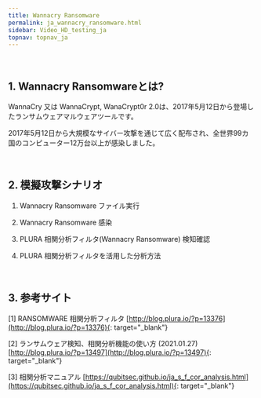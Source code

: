 ```yaml
---
title: Wannacry Ransomware
permalink: ja_wannacry_ransomware.html
sidebar: Video_HD_testing_ja
topnav: topnav_ja
---
```


<!-- <style>.embed-container { position: relative; padding-bottom: 56.25%; height: 0; overflow: hidden; max-width: 100%; } .embed-container iframe, .embed-container object, .embed-container embed { position: absolute; top: 0; left: 0; width: 100%; height: 100%; }</style><div class='embed-container'><iframe src='https://www.youtube.com/embed/plARXInwl6c' frameborder='0' allowfullscreen></iframe></div> -->

<br />

## 1. Wannacry Ransomwareとは?

WannaCry 又は WannaCrypt, WanaCrypt0r 2.0は、2017年5月12日から登場したランサムウェアマルウェアツールです。

2017年5月12日から大規模なサイバー攻撃を通じて広く配布され、全世界99カ国のコンピューター12万台以上が感染しました。

<br />

## 2. 模擬攻撃シナリオ

  1) Wannacry Ransomware ファイル実行

  2) Wannacry Ransomware 感染
 
  3) PLURA 相関分析フィルタ(Wannacry Ransomware) 検知確認
 
  4) PLURA 相関分析フィルタを活用した分析方法

<br />

## 3. 参考サイト

  [1] RANSOMWARE 相関分析フィルタ [http://blog.plura.io/?p=13376](http://blog.plura.io/?p=13376){: target="_blank"}

  [2] ランサムウェア検知、相関分析機能の使い方 (2021.01.27) [http://blog.plura.io/?p=13497](http://blog.plura.io/?p=13497){: target="_blank"}

  [3] 相関分析マニュアル [https://qubitsec.github.io/ja_s_f_cor_analysis.html](https://qubitsec.github.io/ja_s_f_cor_analysis.html){: target="_blank"}

